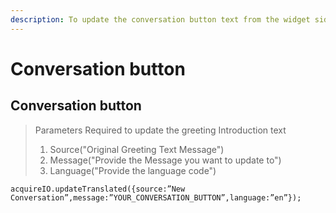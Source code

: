 ```yaml
---
description: To update the conversation button text from the widget side
---
```


# Conversation button

## Conversation button

> Parameters Required to update the greeting Introduction text
>
> 1. Source\("Original Greeting Text Message"\)
> 2. Message\("Provide the Message you want to update to"\)
> 3. Language\("Provide the language code"\)

```text
acquireIO.updateTranslated({source:”New Conversation”,message:”YOUR_CONVERSATION_BUTTON”,language:”en”});
```

